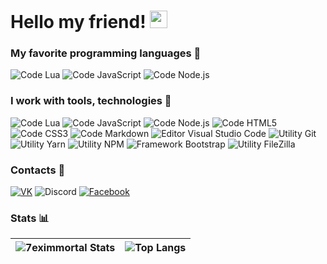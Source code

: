 # Hello my friend! <img src="https://emoji.discord.st/emojis/03138d04-37f4-449d-8c4c-12b266b24f34.gif" width="28px" alt="<3">

### My favorite programming languages 💙
![Code Lua](https://img.shields.io/badge/-Lua-white?style=for-the-badge&logo=lua&logoColor=2C2D72)
![Code JavaScript](https://img.shields.io/badge/-JavaScript-white?style=for-the-badge&logo=javascript&logoColor=F7DF1E)
![Code Node.js](https://img.shields.io/badge/-Node.js-white?style=for-the-badge&logo=node.js&logoColor=339933)

### I work with tools, technologies 🔧
![Code Lua](https://img.shields.io/badge/Code-Lua-2C2D72?style=flat-square&logo=lua&logoColor=2C2D72&labelColor=white)
![Code JavaScript](https://img.shields.io/badge/Code-JavaScript-F7DF1E?style=flat-square&logo=javascript&logoColor=F7DF1E&labelColor=white)
![Code Node.js](https://img.shields.io/badge/Code-Node.js-339933?style=flat-square&logo=node.js&logoColor=339933&labelColor=white)
![Code HTML5](https://img.shields.io/badge/Code-HTML5-E34F26?style=flat-square&logo=html5&logoColor=E34F26&labelColor=white)
![Code CSS3](https://img.shields.io/badge/Code-CSS3-1572B6?style=flat-square&logo=css3&logoColor=1572B6&labelColor=white)
![Code Markdown](https://img.shields.io/badge/Code-Markdown-000000?style=flat-square&logo=markdown&logoColor=000000&labelColor=white)
![Editor Visual Studio Code](https://img.shields.io/badge/Editor-Visual_Studio_Code-007ACC?style=flat-square&logo=visual-studio-code&logoColor=007ACC&labelColor=white)
![Utility Git](https://img.shields.io/badge/Utility-Git-F05032?style=flat-square&logo=git&logoColor=F05032&labelColor=white)
![Utility Yarn](https://img.shields.io/badge/Utility-Yarn-2C8EBB?style=flat-square&logo=yarn&logoColor=2C8EBB&labelColor=white)
![Utility NPM](https://img.shields.io/badge/Utility-NPM-CB3837?style=flat-square&logo=npm&logoColor=CB3837&labelColor=white)
![Framework Bootstrap](https://img.shields.io/badge/Framework-Bootstrap-7952B3?style=flat-square&logo=bootstrap&logoColor=7952B3&labelColor=white)
![Utility FileZilla](https://img.shields.io/badge/Utility-FileZilla-BF0000?style=flat-square&logo=filezilla&logoColor=BF0000&labelColor=white)

### Contacts 📧
[![VK](https://img.shields.io/badge/VK-7eximmortal-4680C2?style=for-the-badge&logo=vk&logoColor=4680C2&labelColor=white)](https://vk.com/7eximmortal)
![Discord](https://img.shields.io/badge/Discord-7eximmortal--8481-5865F2?style=for-the-badge&logo=discord&logoColor=5865F2&labelColor=white)
[![Facebook](https://img.shields.io/badge/facebook-Vlad_Petrenko-1877F2?style=for-the-badge&logo=facebook&logoColor=1877F2&labelColor=white)](https://www.facebook.com/profile.php?id=100073396981776)

### Stats 📊

| ![7eximmortal Stats](https://github-readme-stats.vercel.app/api?username=7eximmortal&hide=contribs,prs&show_icons=true&theme=tokyonight) | ![Top Langs](https://github-readme-stats.vercel.app/api/top-langs/?username=7eximmortal&layout=compact) |
| ------ | ------ |
